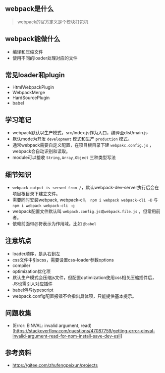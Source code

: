 ## webpack是什么

> webpack的官方定义是个模块打包机

## webpack能做什么

* 编译和压缩文件
* 使用不同的loader处理对应的文件

## 常见loader和plugin

* HtmlWebpackPlugin
* WebpackMerge
* HardSourcePlugin
* babel

## 学习笔记

* webpack默认以生产模式，src/index.js作为入口，编译至dist/main.js
* 默认mode为开发 `development` 模式和生产 `production` 模式。
* 通常webpack需要自定义配置，在项目根目录下建 `webpakc.config.js` ，webpack会自动识别和读取。
* module可以接收 `String,Array,Object` 三种类型写法

## 细节知识

* `webpack output is served from /`，默认webpack-dev-server执行后会在项目根目录下建立文件。
* 需要同时安装webpack, webpack-cli， `npm i webpack webpack-cli -D` 与 `npm i webpack webpack-cli -g` 
* webpack配置文件默认叫 `webpack.config.js或webpack.file.js` ，但常用前者。
* 依赖前面带@符表示为作用域，比如 `@babel` 

## 注意坑点

* loader顺序，是从右到左
* css文件中引scss，需要设置css-loader参数options
* compiler
* optimization优化项
* 默认生产模式会压缩js文件，但配置optimization使用css相关压缩插件后，JS也需引入对应插件
* babel包与typescript
* webpack.config配置报错不会指出具体项，只能提供基本提示。

## 问题收集

* (Error: EINVAL: invalid argument, read) [https://stackoverflow.com/questions/47087759/getting-error-einval-invalid-argument-read-for-npm-install-save-dev-esli]

## 参考资料 

* https://gitee.com/zhufengpeixun/projects

